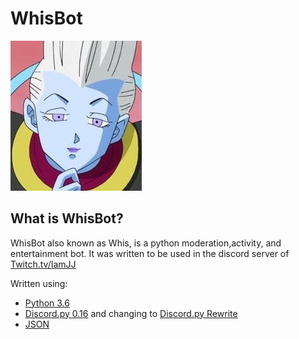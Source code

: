 # WhisBot

![logo]

What is WhisBot?
------

WhisBot also known as Whis, is a python moderation,activity, and entertainment bot. 
It was written to be used in the discord server of [Twitch.tv/IamJJ](https://www.twitch.tv/iamjj)

Written using:

* [Python 3.6](https://www.python.org/downloads/release/python-360/)
* [Discord.py 0.16](https://github.com/Rapptz/discord.py) and changing to [Discord.py Rewrite](https://github.com/Rapptz/discord.py)
* [JSON](https://en.wikipedia.org/wiki/JSON)


[logo]: https://github.com/jsj1027/WhisBot/blob/master/images/whis.jpg "Picture of Whis"